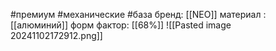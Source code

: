 #премиум #механические #база
бренд: [[NEO]]
материал : [[алюминий]]
форм фактор: [[68%]]
![[Pasted image 20241102172912.png]]